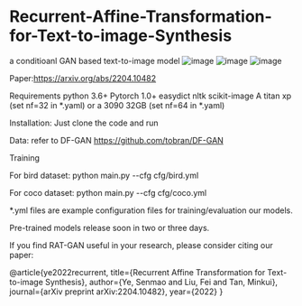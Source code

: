 # Recurrent-Affine-Transformation-for-Text-to-image-Synthesis
a conditioanl GAN based text-to-image model
![image](https://user-images.githubusercontent.com/10735956/166214549-27fe0261-915d-45d4-83ab-d737f61ba672.png)
![image](https://user-images.githubusercontent.com/10735956/166214600-a09bcb2d-b786-44d0-8082-1a968d2765b4.png)
![image](https://user-images.githubusercontent.com/10735956/166214622-a5c5310d-273a-4f7f-8b2c-c55c9e7c0627.png)

Paper:https://arxiv.org/abs/2204.10482

Requirements
python 3.6+
Pytorch 1.0+
easydict
nltk
scikit-image
A titan xp (set nf=32 in *.yaml) or a 3090 32GB (set nf=64 in *.yaml)



Installation:
Just clone the code and run

Data:
refer to DF-GAN https://github.com/tobran/DF-GAN

Training


For bird dataset: python main.py --cfg cfg/bird.yml

For coco dataset: python main.py --cfg cfg/coco.yml

*.yml files are example configuration files for training/evaluation our models.

Pre-trained models
release soon in two or three days.

If you find RAT-GAN useful in your research, please consider citing our paper:


@article{ye2022recurrent,
  title={Recurrent Affine Transformation for Text-to-image Synthesis},
  author={Ye, Senmao and Liu, Fei and Tan, Minkui},
  journal={arXiv preprint arXiv:2204.10482},
  year={2022}
}
